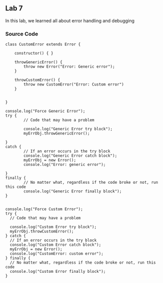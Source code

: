 ## Lab 7

In this lab, we learned all about error handling and debugging 

### Source Code 

    class CustomError extends Error {

        constructor() { }

        throwGenericError() {
            throw new Error("Error: Generic error");
        }

        throwCustomError() {
            throw new CustomError("Error: Custom error")
        }


    }

    console.log("Force Generic Error");
    try {
            // Code that may have a problem

            console.log("Generic Error try block");
            myErrObj.throwGenericError();

    }
    catch {
            // If an error occurs in the try block
            console.log("Generic Error catch block");
            myErrObj = new Error();
            console.log("Error: generic error");

    }
    finally {
            // No matter what, regardless if the code broke or not, run this code 
            console.log("Generic Error finally block");
    }


    console.log("Force Custom Error");
    try {
      // Code that may have a problem

      console.log("Custom Error try block");
      myErrObj.throwCustomError();
    } catch {
      // If an error occurs in the try block
      console.log("Custom Error catch block");
      myErrObj = new Error();
      console.log("CustomError: custom error");
    } finally {
      // No matter what, regardless if the code broke or not, run this code
      console.log("Custom Error finally block");
    }
